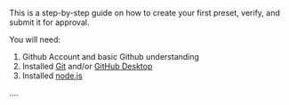 This is a step-by-step guide on how to create your first preset, verify, and submit it for approval.

You will need:

1. Github Account and basic Github understanding
2. Installed [Git](https://git-scm.com/downloads) and/or [GitHub Desktop](https://desktop.github.com/)
3. Installed [node.js](https://nodejs.org/en/download/)

....

